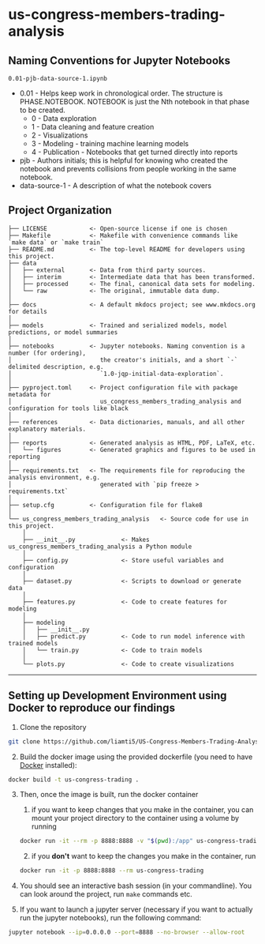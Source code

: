 # us-congress-members-trading-analysis

## Naming Conventions for Jupyter Notebooks

`0.01-pjb-data-source-1.ipynb`

- 0.01 - Helps keep work in chronological order. The structure is PHASE.NOTEBOOK. NOTEBOOK is just the Nth notebook in that phase to be created.
  - 0 - Data exploration
  - 1 - Data cleaning and feature creation
  - 2 - Visualizations
  - 3 - Modeling - training machine learning models
  - 4 - Publication - Notebooks that get turned directly into reports
- pjb - Authors initials; this is helpful for knowing who created the notebook and prevents collisions from people working in the same notebook.
- data-source-1 - A description of what the notebook covers

## Project Organization

```
├── LICENSE            <- Open-source license if one is chosen
├── Makefile           <- Makefile with convenience commands like `make data` or `make train`
├── README.md          <- The top-level README for developers using this project.
├── data
│   ├── external       <- Data from third party sources.
│   ├── interim        <- Intermediate data that has been transformed.
│   ├── processed      <- The final, canonical data sets for modeling.
│   └── raw            <- The original, immutable data dump.
│
├── docs               <- A default mkdocs project; see www.mkdocs.org for details
│
├── models             <- Trained and serialized models, model predictions, or model summaries
│
├── notebooks          <- Jupyter notebooks. Naming convention is a number (for ordering),
│                         the creator's initials, and a short `-` delimited description, e.g.
│                         `1.0-jqp-initial-data-exploration`.
│
├── pyproject.toml     <- Project configuration file with package metadata for 
│                         us_congress_members_trading_analysis and configuration for tools like black
│
├── references         <- Data dictionaries, manuals, and all other explanatory materials.
│
├── reports            <- Generated analysis as HTML, PDF, LaTeX, etc.
│   └── figures        <- Generated graphics and figures to be used in reporting
│
├── requirements.txt   <- The requirements file for reproducing the analysis environment, e.g.
│                         generated with `pip freeze > requirements.txt`
│
├── setup.cfg          <- Configuration file for flake8
│
└── us_congress_members_trading_analysis   <- Source code for use in this project.
    │
    ├── __init__.py             <- Makes us_congress_members_trading_analysis a Python module
    │
    ├── config.py               <- Store useful variables and configuration
    │
    ├── dataset.py              <- Scripts to download or generate data
    │
    ├── features.py             <- Code to create features for modeling
    │
    ├── modeling                
    │   ├── __init__.py 
    │   ├── predict.py          <- Code to run model inference with trained models          
    │   └── train.py            <- Code to train models
    │
    └── plots.py                <- Code to create visualizations
```

--------

##  Setting up Development Environment using Docker to reproduce our findings

1. Clone the repository

```bash
git clone https://github.com/liamti5/US-Congress-Members-Trading-Analysis-UZH.git
```

2. Build the docker image using the provided dockerfile (you need to have [Docker](https://www.docker.com/products/docker-desktop/) installed):
```bash
docker build -t us-congress-trading .
```

3. Then, once the image is built, run the docker container 
   1. if you want to keep changes that you make in the container, you can mount your project directory to the container using a volume by running
    ```bash
   docker run -it --rm -p 8888:8888 -v "$(pwd):/app" us-congress-trading
   ```
   
   2. if you **don't** want to keep the changes you make in the container, run 
   ```bash
   docker run -it -p 8888:8888 --rm us-congress-trading
   ```

4. You should see an interactive bash session (in your commandline). You can look around the project, run `make` commands etc.

6. If you want to launch a jupyter server (necessary if you want to actually run the jupyter notebooks), run the following command:
```bash
jupyter notebook --ip=0.0.0.0 --port=8888 --no-browser --allow-root
```

